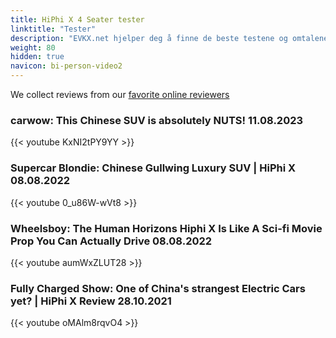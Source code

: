 ```yaml
---
title: HiPhi X 4 Seater tester
linktitle: "Tester"
description: "EVKX.net hjelper deg å finne de beste testene og omtalene av denne modellen. "
weight: 80
hidden: true
navicon: bi-person-video2
---
```

We collect reviews from our [favorite online reviewers](/guides/evreviewers/)

### carwow: This Chinese SUV is absolutely NUTS! 11.08.2023

{{< youtube KxNI2tPY9YY >}}

### Supercar Blondie: Chinese Gullwing Luxury SUV | HiPhi X 08.08.2022

{{< youtube 0_u86W-wVt8 >}}

### Wheelsboy: The Human Horizons Hiphi X Is Like A Sci-fi Movie Prop You Can Actually Drive 08.08.2022

{{< youtube aumWxZLUT28 >}}

### Fully Charged Show: One of China's strangest Electric Cars yet? | HiPhi X Review 28.10.2021

{{< youtube oMAlm8rqvO4 >}}

